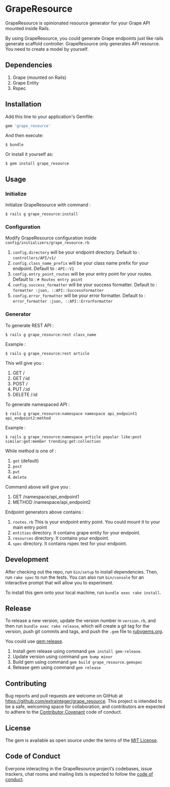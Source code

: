 # GrapeResource

GrapeResource is opinionated resource generator for your Grape API mounted inside Rails. 

By using GrapeResource, you could generate Grape endpoints just like rails generate scaffold controller. GrapeResource only generates API resource. You need to create a model by yourself.

## Dependencies

1. Grape (mounted on Rails)
2. Grape Entity
3. Rspec

## Installation

Add this line to your application's Gemfile:

```ruby
gem 'grape_resource'
```

And then execute:

    $ bundle

Or install it yourself as:

    $ gem install grape_resource

## Usage

### Initialize

Initialize GrapeResource with command :

    $ rails g grape_resource:install

### Configuration

Modify GrapeResource configuration inside `config/initializers/grape_resource.rb`

1. `config.directory` will be your endpoint directory. Default to : `controllers/API/v1/`
2. `config.class_name_prefix` will be your class name prefix for your endpoint. Default to : `API::V1`
3. `config.entry_point_routes` will be your entry point for your routes. Default to : `# Routes entry point`
4. `config.success_formatter` will be your success formatter. Default to : `formatter :json, ::API::SuccessFormatter`
5. `config.error_formatter` will be your error formatter. Default to : `error_formatter :json, ::API::ErrorFormatter`

### Generator

To generate REST API :

    $ rails g grape_resource:rest class_name

Example :

    $ rails g grape_resource:rest article

This will give you :

1. GET /
2. GET /:id
3. POST /
4. PUT /:id
5. DELETE /:id

To generate namespaced API :  
    
    $ rails g grape_resource:namespace namespace api_endpoint1 api_endpoint2:method

Example :  
    
    $ rails g grape_resource:namespace article popular like:post similar:get:member trending:get:collection

While method is one of :

1. `get` (default)
2. `post`
3. `put`
4. `delete`

Command above will give you :

1. GET /namespace/api_endpoint1
2. METHOD /namespace/api_endpoint2

Endpoint generators above contains :

1. `routes.rb` This is your endpoint entry point. You could mount it to your main entry point
2. `entities` directory. It contains grape entity for your endpoint.
3. `resources` directory. It contains your endpoint.
4. `spec` directory. It contains rspec test for your endpoint.

## Development

After checking out the repo, run `bin/setup` to install dependencies. Then, run `rake spec` to run the tests. You can also run `bin/console` for an interactive prompt that will allow you to experiment.

To install this gem onto your local machine, run `bundle exec rake install`.

## Release

To release a new version, update the version number in `version.rb`, and then run `bundle exec rake release`, which will create a git tag for the version, push git commits and tags, and push the `.gem` file to [rubygems.org](https://rubygems.org).

You could use [gem release](https://github.com/svenfuchs/gem-release). 
1. Install gem release using command `gem install gem-release`. 
2. Update version using command `gem bump minor`
3. Build gem using command `gem build grape_resource.gemspec`
4. Release gem using command `gem release`

## Contributing

Bug reports and pull requests are welcome on GitHub at https://github.com/extrainteger/grape_resource. This project is intended to be a safe, welcoming space for collaboration, and contributors are expected to adhere to the [Contributor Covenant](http://contributor-covenant.org) code of conduct.

## License

The gem is available as open source under the terms of the [MIT License](https://opensource.org/licenses/MIT).

## Code of Conduct

Everyone interacting in the GrapeResource project’s codebases, issue trackers, chat rooms and mailing lists is expected to follow the [code of conduct](https://github.com/extrainteger/grape_resource/blob/master/CODE_OF_CONDUCT.md).
